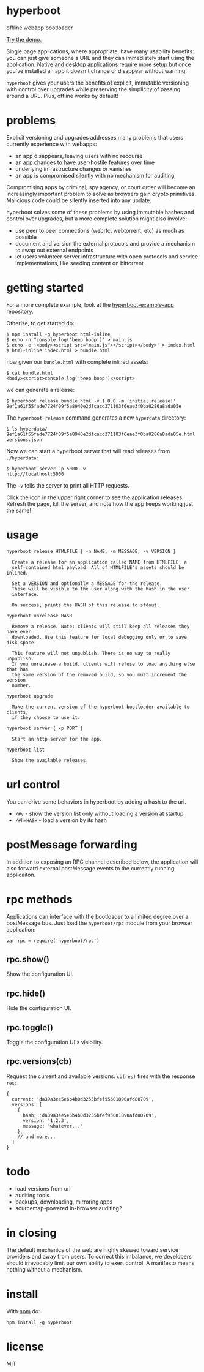 # hyperboot

offline webapp bootloader

[Try the demo.](http://demo.hyperboot.org)

Single page applications, where appropriate, have many usability benefits: you
can just give someone a URL and they can immediately start using the
application. Native and desktop applications require more setup but once you've
installed an app it doesn't change or disappear without warning.

`hyperboot` gives your users the benefits of explicit, immutable versioning with
control over upgrades while preserving the simplicity of passing around a URL.
Plus, offline works by default!

# problems

Explicit versioning and upgrades addresses many problems that users currently
experience with webapps:

* an app disappears, leaving users with no recourse
* an app changes to have user-hostile features over time
* underlying infrastructure changes or vanishes
* an app is compromised silently with no mechanism for auditing

Compromising apps by criminal, spy agency, or court order will become an
increasingly important problem to solve as browsers gain crypto primitives.
Malicious code could be silently inserted into any update.

hyperboot solves some of these problems by using immutable hashes and control over
upgrades, but a more complete solution might also involve:

* use peer to peer connections (webrtc, webtorrent, etc) as much as possible
* document and version the external protocols and provide a mechanism to swap
out external endpoints
* let users volunteer server infrastructure with open protocols and service
implementations, like seeding content on bittorrent

# getting started

For a more complete example, look at the
[hyperboot-example-app repository](https://github.com/substack/hyperboot-example-app).

Otherise, to get started do:

```
$ npm install -g hyperboot html-inline
$ echo -n "console.log('beep boop')" > main.js
$ echo -e '<body><script src="main.js"></script></body>' > index.html
$ html-inline index.html > bundle.html
```

now given our `bundle.html` with complete inlined assets:

```
$ cat bundle.html
<body><script>console.log('beep boop')</script>
```

we can generate a release:

```
$ hyperboot release bundle.html -v 1.0.0 -m 'initial release!'
9ef1a61f55fade7724f09f5a8940e2dfcacd371103f6eae3f0ba0286a8ada05e
```

The `hyperboot release` command generates a new `hyperdata` directory:

```
$ ls hyperdata/
9ef1a61f55fade7724f09f5a8940e2dfcacd371103f6eae3f0ba0286a8ada05e.html
versions.json
```

Now we can start a hyperboot server that will read releases from `./hyperdata`:

```
$ hyperboot server -p 5000 -v
http://localhost:5000
```

The `-v` tells the server to print all HTTP requests.

Click the icon in the upper right corner to see the application releases.
Refresh the page, kill the server, and note how the app keeps working just the
same!

# usage

```
hyperboot release HTMLFILE { -n NAME, -m MESSAGE, -v VERSION }

  Create a release for an application called NAME from HTMLFILE, a
  self-contained html payload. All of HTMLFILE's assets should be inlined.
  
  Set a VERSION and optionally a MESSAGE for the release.
  These will be visible to the user along with the hash in the user
  interface.
  
  On success, prints the HASH of this release to stdout.

hyperboot unrelease HASH

  Remove a release. Note: clients will still keep all releases they have ever
  downloaded. Use this feature for local debugging only or to save disk space.

  This feature will not unpublish. There is no way to really unpublish.
  If you unrelease a build, clients will refuse to load anything else that has
  the same version of the removed build, so you must increment the version
  number.

hyperboot upgrade

  Make the current version of the hyperboot bootloader available to clients,
  if they choose to use it.

hyperboot server { -p PORT }

  Start an http server for the app.

hyperboot list

  Show the available releases.

```

# url control

You can drive some behaviors in hyperboot by adding a hash to the url.

* `/#v` - show the version list only without loading a version at startup
* `/#h=HASH` - load a version by its hash

# postMessage forwarding

In addition to exposing an RPC channel described below, the application will
also forward external postMessage events to the currently running applicaiton.

# rpc methods

Applications can interface with the bootloader to a limited degree over
a postMessage bus. Just load the `hyperboot/rpc` module from your browser
application:

```
var rpc = require('hyperboot/rpc')
```

## rpc.show()

Show the configuration UI.

## rpc.hide()

Hide the configuration UI.

## rpc.toggle()

Toggle the configuration UI's visibility.

## rpc.versions(cb)

Request the current and available versions.
`cb(res)` fires with the response `res`:

```
{
  current: 'da39a3ee5e6b4b0d3255bfef95601890afd80709',
  versions: [
    {
      hash: 'da39a3ee5e6b4b0d3255bfef95601890afd80709',
      version: '1.2.3',
      message: 'whatever...'
    },
    // and more...
  ]
}
```

# todo

* load versions from url
* auditing tools
* backups, downloading, mirroring apps
* sourcemap-powered in-browser auditing?

# in closing

The default mechanics of the web are highly skewed toward service providers and
away from users. To correct this imbalance, we developers should irrevocably
limit our own ability to exert control. A manifesto means nothing without a
mechanism.

# install

With [npm](https://npmjs.org) do:

```
npm install -g hyperboot
```

# license

MIT
